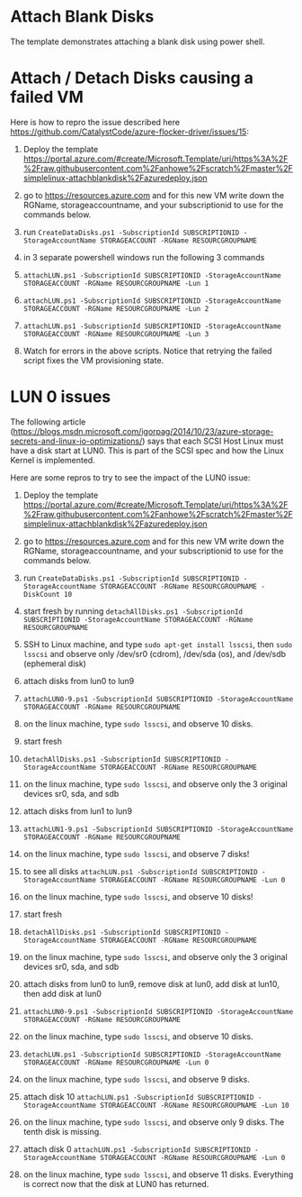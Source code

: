 # Attach Blank Disks
The template demonstrates attaching a blank disk using power shell.

# Attach / Detach Disks causing a failed VM
Here is how to repro the issue described here https://github.com/CatalystCode/azure-flocker-driver/issues/15:

1. Deploy the template https://portal.azure.com/#create/Microsoft.Template/uri/https%3A%2F%2Fraw.githubusercontent.com%2Fanhowe%2Fscratch%2Fmaster%2Fsimplelinux-attachblankdisk%2Fazuredeploy.json

2. go to https://resources.azure.com and for this new VM write down the RGName, storageaccountname, and your subscriptionid to use for the commands below.

3. run `CreateDataDisks.ps1 -SubscriptionId SUBSCRIPTIONID -StorageAccountName STORAGEACCOUNT -RGName RESOURCGROUPNAME`

4. in 3 separate powershell windows run the following 3 commands
 1. `attachLUN.ps1 -SubscriptionId SUBSCRIPTIONID -StorageAccountName STORAGEACCOUNT -RGName RESOURCGROUPNAME -Lun 1`
 2. `attachLUN.ps1 -SubscriptionId SUBSCRIPTIONID -StorageAccountName STORAGEACCOUNT -RGName RESOURCGROUPNAME -Lun 2`
 3. `attachLUN.ps1 -SubscriptionId SUBSCRIPTIONID -StorageAccountName STORAGEACCOUNT -RGName RESOURCGROUPNAME -Lun 3`

5. Watch for errors in the above scripts.  Notice that retrying the failed script fixes the VM provisioning state.

# LUN 0 issues

The following article (https://blogs.msdn.microsoft.com/igorpag/2014/10/23/azure-storage-secrets-and-linux-io-optimizations/) says that each SCSI Host Linux must have a disk start at LUN0.  This is part of the SCSI spec and how the Linux Kernel is implemented.

Here are some repros to try to see the impact of the LUN0 issue:

1. Deploy the template https://portal.azure.com/#create/Microsoft.Template/uri/https%3A%2F%2Fraw.githubusercontent.com%2Fanhowe%2Fscratch%2Fmaster%2Fsimplelinux-attachblankdisk%2Fazuredeploy.json

2. go to https://resources.azure.com and for this new VM write down the RGName, storageaccountname, and your subscriptionid to use for the commands below.

3. run `CreateDataDisks.ps1 -SubscriptionId SUBSCRIPTIONID -StorageAccountName STORAGEACCOUNT -RGName RESOURCGROUPNAME -DiskCount 10`

4. start fresh by running `detachAllDisks.ps1 -SubscriptionId SUBSCRIPTIONID -StorageAccountName STORAGEACCOUNT -RGName RESOURCGROUPNAME`

5. SSH to Linux machine, and type `sudo apt-get install lsscsi`, then `sudo lsscsi` and observe only /dev/sr0 (cdrom), /dev/sda (os), and /dev/sdb (ephemeral disk)

6. attach disks from lun0 to lun9
 1. `attachLUN0-9.ps1 -SubscriptionId SUBSCRIPTIONID -StorageAccountName STORAGEACCOUNT -RGName RESOURCGROUPNAME`
 2. on the linux machine, type `sudo lsscsi`, and observe 10 disks.

7. start fresh
 1. `detachAllDisks.ps1 -SubscriptionId SUBSCRIPTIONID -StorageAccountName STORAGEACCOUNT -RGName RESOURCGROUPNAME`
 2. on the linux machine, type `sudo lsscsi`, and observe only the 3 original devices sr0, sda, and sdb

8. attach disks from lun1 to lun9
 1. `attachLUN1-9.ps1 -SubscriptionId SUBSCRIPTIONID -StorageAccountName STORAGEACCOUNT -RGName RESOURCGROUPNAME`
 2. on the linux machine, type `sudo lsscsi`, and observe 7 disks!
 3. to see all disks `attachLUN.ps1 -SubscriptionId SUBSCRIPTIONID -StorageAccountName STORAGEACCOUNT -RGName RESOURCGROUPNAME -Lun 0`
 4. on the linux machine, type `sudo lsscsi`, and observe 10 disks!

9. start fresh
  1. `detachAllDisks.ps1 -SubscriptionId SUBSCRIPTIONID -StorageAccountName STORAGEACCOUNT -RGName RESOURCGROUPNAME`
  2. on the linux machine, type `sudo lsscsi`, and observe only the 3 original devices sr0, sda, and sdb

10. attach disks from lun0 to lun9, remove disk at lun0, add disk at lun10, then add disk at lun0
 1. `attachLUN0-9.ps1 -SubscriptionId SUBSCRIPTIONID -StorageAccountName STORAGEACCOUNT -RGName RESOURCGROUPNAME`
 2. on the linux machine, type `sudo lsscsi`, and observe 10 disks.
 3. `detachLUN.ps1 -SubscriptionId SUBSCRIPTIONID -StorageAccountName STORAGEACCOUNT -RGName RESOURCGROUPNAME -Lun 0`
 4. on the linux machine, type `sudo lsscsi`, and observe 9 disks.
 5. attach disk 10 `attachLUN.ps1 -SubscriptionId SUBSCRIPTIONID -StorageAccountName STORAGEACCOUNT -RGName RESOURCGROUPNAME -Lun 10`
 6. on the linux machine, type `sudo lsscsi`, and observe only 9 disks.  The tenth disk is missing.
 7. attach disk 0 `attachLUN.ps1 -SubscriptionId SUBSCRIPTIONID -StorageAccountName STORAGEACCOUNT -RGName RESOURCGROUPNAME -Lun 0`
 8. on the linux machine, type `sudo lsscsi`, and observe 11 disks.  Everything is correct now that the disk at LUN0 has returned.
